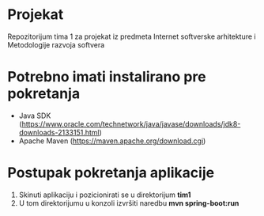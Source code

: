 # Projekat
Repozitorijum tima 1 za projekat iz predmeta Internet softverske arhitekture i Metodologije razvoja softvera

# Potrebno imati instalirano pre pokretanja

* Java SDK (https://www.oracle.com/technetwork/java/javase/downloads/jdk8-downloads-2133151.html)
* Apache Maven (https://maven.apache.org/download.cgi)

# Postupak pokretanja aplikacije
1. Skinuti aplikaciju i pozicionirati se u direktorijum **tim1**
2. U tom direktorijumu u konzoli izvršiti naredbu **mvn spring-boot:run**
